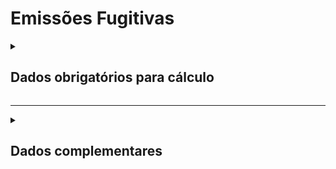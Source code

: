 # Emissões Fugitivas

<details>
  <summary><strong><h2>Dados obrigatórios para cálculo</strong></summary>

### Gases não quioto

|Campos no Supabase|Valores GHG|
|---|---|
`categoria_de_emissoes`|_EMISSOES FUGITIVAS - NAO QUIOTO_|
`escopo`|4| 
[gwp_id](https://github.com/ZNIT-Tech/documentation/blob/main/Gases.md)|Gás ou composto|
`uni_novas_carga`|Unidades Novas Carga _(kg)_
`uni_novas_capacidade`|Unidades Novas Capacidade _(kg)_
`uni_exist_recarga`|Unidade Existentes Recarga _(kg)_
`uni_disp_capacidade`|Unidades Dispensadas Capacidade _(kg)_
`uni_disp_recup`|Unidades Dispensadas Recuperada _(kg)_

### Abordagem por estágio do ciclo de vida

|Campos no Supabase|Valores GHG|
|---|---|
`categoria_de_emissoes`|_EMISSOES FUGITIVAS 1_|
[gwp_id](https://github.com/ZNIT-Tech/documentation/blob/main/Gases.md)|Gás ou composto|
`uni_novas_carga`|Unidades Novas Carga _(kg)_
`uni_novas_capacidade`|Unidades Novas Capacidade _(kg)_
`uni_exist_recarga`|Unidade Existentes Recarga _(kg)_
`uni_disp_capacidade`|Unidades Dispensadas Capacidade _(kg)_
`uni_disp_recup`|Unidades Dispensadas Recuperada _(kg)_


### Abordagem por Balanço de Massa (Compra)

Campos no Supabase|Valores GHG|
|---|---|
`categoria_de_emissoes`|_EMISSOES FUGITIVAS 2_|
[gwp_id](https://github.com/ZNIT-Tech/documentation/blob/main/Gases.md)|Gás ou composto|
`uni_novas_capacidade`|VE = Variação no estoque _(kg)_|
`uni_exist_recarga`|T = Quantidade transferida _(kg)_|
`uni_disp_capacidade`|MC = Mudança de capacidade _(kg)_ |


### Triagem

Campos no Supabase|Valores GHG|
|---|---|
`categoria_de_emissoes`|_EMISSOES FUGITIVAS 3_|
[gwp_id](https://github.com/ZNIT-Tech/documentation/blob/main/Gases.md)|Gás ou composto|
[id_equip_refrigerador](https://github.com/ZNIT-Tech/documentation/blob/main/Equipamento%20de%20Refrigeracao.md)| Tipo de Equipamento|
`uni_novas_carga`|Carga das Unidades Novas _(kg)_|
`uni_exist_recarga`|Capacidade Unidades em Operação _(kg)_|
`uni_disp_capacidade`|Capacidade Unidades Dispensadas _(kg)_|

</details>

---

<details>
  <summary><h2><strong>Dados complementares</strong></summary>

|Campo no Supabase|Valor|
|---|---|
|`cnpj_fornecedor`|CNPJ Fornecedor|
|`nome_fornecedor`|Nome Fornecedor|
`numero_do_documento`|Chave da NFe|
`natureza_da_operao`|Natureza da operação|
`cdigo_do_produto`|Codigo produto|
`ncm`|NCM|
`un`|Unidade de medida|
`quant`|Quantidade|
`peso_nf`|Peso|
`endereco_do_experdidor`|Endereço do remetente|
`endereco_do_destinatrio`|Endereço do destinatário|

</details>
